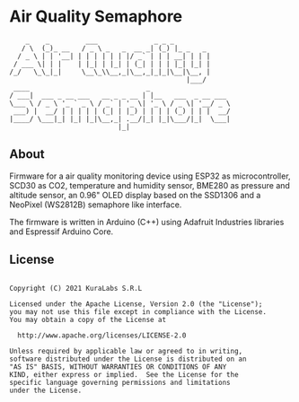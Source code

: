 # Air Quality Semaphore

```
    _    _         ___              _ _ _
   / \  (_)_ __   / _ \ _   _  __ _| (_) |_ _   _
  / _ \ | | '__| | | | | | | |/ _` | | | __| | | |
 / ___ \| | |    | |_| | |_| | (_| | | | |_| |_| |
/_/   \_\_|_|     \__\_\\__,_|\__,_|_|_|\__|\__, |
                                            |___/
 ____                             _
/ ___|  ___ _ __ ___   __ _ _ __ | |__   ___  _ __ ___
\___ \ / _ \ '_ ` _ \ / _` | '_ \| '_ \ / _ \| '__/ _ \
 ___) |  __/ | | | | | (_| | |_) | | | | (_) | | |  __/
|____/ \___|_| |_| |_|\__,_| .__/|_| |_|\___/|_|  \___|
                           |_|
```

## About

Firmware for a air quality monitoring device using ESP32 as microcontroller,
SCD30 as CO2, temperature and humidity sensor, BME280 as pressure and altitude
sensor, an 0.96" OLED display based on the SSD1306 and a NeoPixel (WS2812B)
semaphore like interface.

The firmware is written in Arduino (C++) using Adafruit Industries libraries
and Espressif Arduino Core.

## License

```

Copyright (C) 2021 KuraLabs S.R.L

Licensed under the Apache License, Version 2.0 (the "License");
you may not use this file except in compliance with the License.
You may obtain a copy of the License at

  http://www.apache.org/licenses/LICENSE-2.0

Unless required by applicable law or agreed to in writing,
software distributed under the License is distributed on an
"AS IS" BASIS, WITHOUT WARRANTIES OR CONDITIONS OF ANY
KIND, either express or implied.  See the License for the
specific language governing permissions and limitations
under the License.
```
